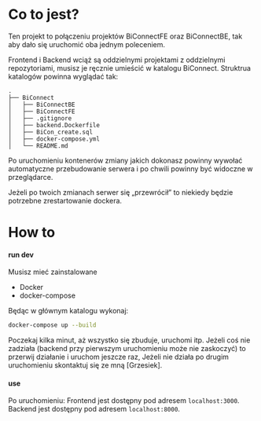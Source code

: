# Co to jest?
Ten projekt to połączeniu projektów BiConnectFE oraz BiConnectBE, tak aby dało się uruchomić oba jednym poleceniem.

Frontend i Backend wciąż są oddzielnymi projektami z oddzielnymi repozytoriami, musisz je ręcznie umieścić w katalogu BiConnect.
Struktrua katalogów powinna wyglądać tak:

```text
.
├── BiConnect
│   ├── BiConnectBE
│   ├── BiConnectFE
│   ├── .gitignore
│   ├── backend.Dockerfile
│   ├── BiCon_create.sql
│   ├── docker-compose.yml
│   └── README.md
```
 
Po uruchomieniu kontenerów zmiany jakich dokonasz powinny wywołać automatyczne przebudowanie serwera i po chwili powinny być widoczne w przeglądarce.

Jeżeli po twoich zmianach serwer się „przewrócił” to niekiedy będzie potrzebne zrestartowanie dockera.

# How to
#### run dev
Musisz mieć zainstalowane 
* Docker
* docker-compose

Będąc w głównym katalogu wykonaj:
```bash
docker-compose up --build
```
Poczekaj kilka minut, aż wszystko się zbuduje, uruchomi itp. Jeżeli coś nie zadziała (backend przy pierwszym uruchomieniu może nie zaskoczyć) to przerwij działanie i uruchom jeszcze raz,
Jeżeli nie działa po drugim uruchomieniu skontaktuj się ze mną [Grzesiek].

#### use
Po uruchomieniu:
Frontend jest dostępny pod adresem `localhost:3000`.
Backend jest dostępny pod adresem `localhost:8000`.
